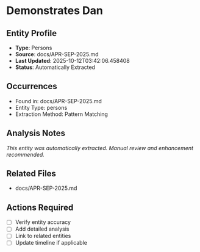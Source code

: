 # Demonstrates Dan

## Entity Profile
- **Type**: Persons
- **Source**: docs/APR-SEP-2025.md
- **Last Updated**: 2025-10-12T03:42:06.458408
- **Status**: Automatically Extracted

## Occurrences
- Found in: docs/APR-SEP-2025.md
- Entity Type: persons
- Extraction Method: Pattern Matching

## Analysis Notes
*This entity was automatically extracted. Manual review and enhancement recommended.*

## Related Files
- docs/APR-SEP-2025.md

## Actions Required
- [ ] Verify entity accuracy
- [ ] Add detailed analysis
- [ ] Link to related entities
- [ ] Update timeline if applicable
